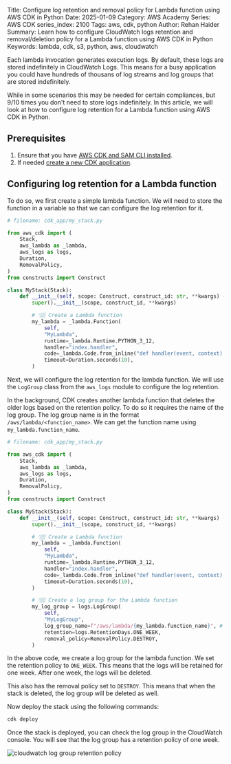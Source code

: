 Title: Configure log retention and removal policy for Lambda function using AWS CDK in Python
Date: 2025-01-09
Category: AWS Academy
Series: AWS CDK
series_index: 2100
Tags: aws, cdk, python
Author: Rehan Haider
Summary: Learn how to configure CloudWatch logs retention and removal/deletion policy for a Lambda function using AWS CDK in Python
Keywords: lambda, cdk, s3, python, aws, cloudwatch


Each lambda invocation generates execution logs. By default, these logs are stored indefinitely in CloudWatch Logs. This means for a busy application you could have hundreds of thousans of log streams and log groups that are stored indefinitely. 

While in some scenarios this may be needed for certain compliances, but 9/10 times you don't need to store logs indefinitely. In this article, we will look at how to configure log retention for a Lambda function using AWS CDK in Python.

## Prerequisites
1. Ensure that you have [AWS CDK and SAM CLI installed]({filename}00000100-cdk-installing-cdk-sam-cli.md). 
2. If needed [create a new CDK application]({filename}50000020-cdk-new-app.md).


## Configuring log retention for a Lambda function

To do so, we first create a simple lambda function. We will need to store the function in a variable so that we can configure the log retention for it.

```python
# filename: cdk_app/my_stack.py

from aws_cdk import (
    Stack,
    aws_lambda as _lambda,
    aws_logs as logs,
    Duration,
    RemovalPolicy,
)
from constructs import Construct

class MyStack(Stack):
    def __init__(self, scope: Construct, construct_id: str, **kwargs) -> None:
        super().__init__(scope, construct_id, **kwargs)

        # 👇🏽 Create a Lambda function
        my_lambda = _lambda.Function(
            self,
            "MyLambda",
            runtime=_lambda.Runtime.PYTHON_3_12,
            handler="index.handler",
            code=_lambda.Code.from_inline("def handler(event, context): return 'Hello, World!'"),
            timeout=Duration.seconds(10),
        )
```

Next, we will configure the log retention for the lambda function. We will use the `LogGroup` class from the `aws_logs` module to configure the log retention. 

In the background, CDK creates another lambda function that deletes the older logs based on the retention policy. To do so it requires the name of the log group. The log group name is in the format `/aws/lambda/<function_name>`. We can get the function name using `my_lambda.function_name`.


```python
# filename: cdk_app/my_stack.py

from aws_cdk import (
    Stack,
    aws_lambda as _lambda,
    aws_logs as logs,
    Duration,
    RemovalPolicy,
)
from constructs import Construct

class MyStack(Stack):
    def __init__(self, scope: Construct, construct_id: str, **kwargs) -> None:
        super().__init__(scope, construct_id, **kwargs)

        # 👇🏽 Create a Lambda function
        my_lambda = _lambda.Function(
            self,
            "MyLambda",
            runtime=_lambda.Runtime.PYTHON_3_12,
            handler="index.handler",
            code=_lambda.Code.from_inline("def handler(event, context): return 'Hello, World!'"),
            timeout=Duration.seconds(10),
        )

        # 👇🏽 Create a log group for the Lambda function
        my_log_group = logs.LogGroup(
            self,
            "MyLogGroup",
            log_group_name=f"/aws/lambda/{my_lambda.function_name}", # 👈🏽 This is the log group name
            retention=logs.RetentionDays.ONE_WEEK,
            removal_policy=RemovalPolicy.DESTROY,
        )
```

In the above code, we create a log group for the lambda function. We set the retention policy to `ONE_WEEK`. This means that the logs will be retained for one week. After one week, the logs will be deleted. 

This also has the removal policy set to `DESTROY`. This means that when the stack is deleted, the log group will be deleted as well.

Now deploy the stack using the following commands:

```bash
cdk deploy
```

Once the stack is deployed, you can check the log group in the CloudWatch console. You will see that the log group has a retention policy of one week.

![cloudwatch log group retention policy]({static}/images/aws/50002100-01-cloudwatch-retention.png)
